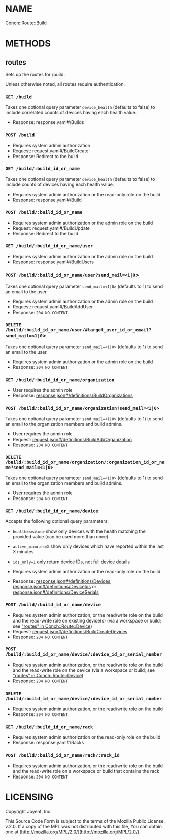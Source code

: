 # NAME

Conch::Route::Build

# METHODS

## routes

Sets up the routes for /build.

Unless otherwise noted, all routes require authentication.

### `GET /build`

Takes one optional query parameter `device_health` (defaults to false) to include
correlated counts of devices having each health value.

- Response: response.yaml#/Builds

### `POST /build`

- Requires system admin authorization
- Request: request.yaml#/BuildCreate
- Response: Redirect to the build

### `GET /build/:build_id_or_name`

Takes one optional query parameter `device_health` (defaults to false) to include counts
of devices having each health value.

- Requires system admin authorization or the read-only role on the build
- Response: response.yaml#/Build

### `POST /build/:build_id_or_name`

- Requires system admin authorization or the admin role on the build
- Request: request.yaml#/BuildUpdate
- Response: Redirect to the build

### `GET /build/:build_id_or_name/user`

- Requires system admin authorization or the admin role on the build
- Response: response.yaml#/BuildUsers

### `POST /build/:build_id_or_name/user?send_mail=<1|0`>

Takes one optional query parameter `send_mail=<1|0>` (defaults to 1) to send
an email to the user.

- Requires system admin authorization or the admin role on the build
- Request: request.yaml#/BuildAddUser
- Response: `204 NO CONTENT`

### `DELETE /build/:build_id_or_name/user/#target_user_id_or_email?send_mail=<1|0`>

Takes one optional query parameter `send_mail=<1|0>` (defaults to 1) to send
an email to the user.

- Requires system admin authorization or the admin role on the build
- Response: `204 NO CONTENT`

### `GET /build/:build_id_or_name/organization`

- User requires the admin role
- Response: [response.json#/definitions/BuildOrganizations](../json-schema/response.json#/definitions/BuildOrganizations)

### `POST /build/:build_id_or_name/organization?send_mail=<1|0>`

Takes one optional query parameter `send_mail=<1|0>` (defaults to 1) to send
an email to the organization members and build admins.

- User requires the admin role
- Request: [request.json#/definitions/BuildAddOrganization](../json-schema/request.json#/definitions/BuildAddOrganization)
- Response: `204 NO CONTENT`

### `DELETE /build/:build_id_or_name/organization/:organization_id_or_name?send_mail=<1|0>`

Takes one optional query parameter `send_mail=<1|0>` (defaults to 1) to send
an email to the organization members and build admins.

- User requires the admin role
- Response: `204 NO CONTENT`

### `GET /build/:build_id_or_name/device`

Accepts the following optional query parameters:

- `health=<value>` show only devices with the health matching the provided value
(can be used more than once)
- `active_minutes=X` show only devices which have reported within the last X minutes
- `ids_only=1` only return device IDs, not full device details

- Requires system admin authorization or the read-only role on the build
- Response: [response.json#/definitions/Devices](../json-schema/response.json#/definitions/Devices), [response.json#/definitions/DeviceIds](../json-schema/response.json#/definitions/DeviceIds) or [response.json#/definitions/DeviceSerials](../json-schema/response.json#/definitions/DeviceSerials)

### `POST /build/:build_id_or_name/device`

- Requires system admin authorization, or the read/write role on the build and the
read-write role on existing device(s) (via a workspace or build; see
["routes" in Conch::Route::Device](../modules/Conch%3A%3ARoute%3A%3ADevice#routes))
- Request: [request.json#/definitions/BuildCreateDevices](../json-schema/request.json#/definitions/BuildCreateDevices)
- Response: `204 NO CONTENT`

### `POST /build/:build_id_or_name/device/:device_id_or_serial_number`

- Requires system admin authorization, or the read/write role on the build and the
read-write role on the device (via a workspace or build; see ["routes" in Conch::Route::Device](../modules/Conch%3A%3ARoute%3A%3ADevice#routes))
- Response: `204 NO CONTENT`

### `DELETE /build/:build_id_or_name/device/:device_id_or_serial_number`

- Requires system admin authorization, or the read/write role on the build
- Response: `204 NO CONTENT`

### `GET /build/:build_id_or_name/rack`

- Requires system admin authorization or the read-only role on the build
- Response: response.yaml#/Racks

### `POST /build/:build_id_or_name/rack/:rack_id`

- Requires system admin authorization, or the read/write role on the build and the
read-write role on a workspace or build that contains the rack
- Response: `204 NO CONTENT`

# LICENSING

Copyright Joyent, Inc.

This Source Code Form is subject to the terms of the Mozilla Public License,
v.2.0. If a copy of the MPL was not distributed with this file, You can obtain
one at [http://mozilla.org/MPL/2.0/](http://mozilla.org/MPL/2.0/).
